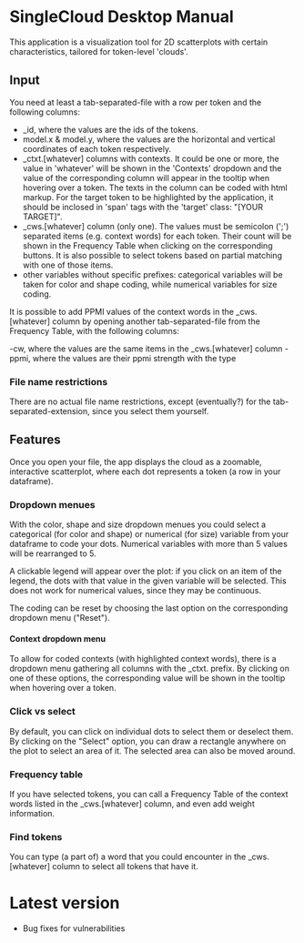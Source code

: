 # SingleCloud Desktop Manual

This application is a visualization tool for 2D scatterplots with certain characteristics,
tailored for token-level 'clouds'.

## Input

You need at least a tab-separated-file with a row per token and the following columns:

- _id, where the values are the ids of the tokens.
- model.x & model.y, where the values are the horizontal and vertical coordinates of each token respectively.
- _ctxt.[whatever] columns with contexts. It could be one or more, the value in 'whatever' will be shown in the
'Contexts' dropdown and the value of the corresponding column will appear in the tooltip when hovering over a token.
The texts in the column can be coded with html markup. For the target token to be highlighted by the application,
it should be inclosed in 'span' tags with the 'target' class: "<span class='target'>[YOUR TARGET]</span>".
- _cws.[whatever] column (only one). The values must be semicolon (';') separated items (e.g. context words) for each
token. Their count will be shown in the Frequency Table when clicking on the corresponding buttons.
It is also possible to select tokens based on partial matching with one of those items.
- other variables without specific prefixes: categorical variables will be taken for color and shape coding,
while numerical variables for size coding.

It is possible to add PPMI values of the context words in the _cws.[whatever] column by opening another
tab-separated-file from the Frequency Table, with the following columns:

-cw, where the values are the same items in the _cws.[whatever] column
-ppmi, where the values are their ppmi strength with the type

### File name restrictions

There are no actual file name restrictions, except (eventually?) for the tab-separated-extension, since you select them yourself.

## Features

Once you open your file, the app displays the cloud as a zoomable, interactive scatterplot, where each dot represents
a token (a row in your dataframe).

### Dropdown menues
With the color, shape and size dropdown menues you could select a categorical (for color and shape) or numerical (for size)
variable from your dataframe to code your dots. Numerical variables with more than 5 values will be rearranged to 5.

A clickable legend will appear over the plot: if you click on an item of the legend, the dots with that value in the given variable
will be selected. This does not work for numerical values, since they may be continuous.

The coding can be reset by choosing the last option on the corresponding dropdown menu ("Reset").

#### Context dropdown menu
To allow for coded contexts (with highlighted context words), there is a dropdown menu gathering all columns with the _ctxt. prefix.
By clicking on one of these options, the corresponding value will be shown in the tooltip when hovering over a token.

### Click vs select

By default, you can click on individual dots to select them or deselect them. By clicking on the "Select" option, you can
draw a rectangle anywhere on the plot to select an area of it. The selected area can also be moved around.

### Frequency table
If you have selected tokens, you can call a Frequency Table of the context words listed in the _cws.[whatever] column,
and even add weight information.

### Find tokens
You can type (a part of) a word that you could encounter in the _cws.[whatever] column to select all tokens that have it.

# Latest version

- Bug fixes for vulnerabilities